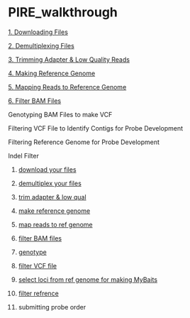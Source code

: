 # PIRE_walkthrough

[1. Downloading Files](https://github.com/mfrench1/PIRE_walkthrough/blob/master/Downloading%20Files.md) 

[2. Demultiplexing Files](https://github.com/mfrench1/PIRE_walkthrough/blob/master/Demultiplexing%20Files.md)

[3. Trimming Adapter & Low Quality Reads](https://github.com/mfrench1/PIRE_walkthrough/blob/master/Trimming%20Adapter%20%26%20Low%20Quality%20Reads.md)

[4. Making Reference Genome](https://github.com/mfrench1/PIRE_walkthrough/blob/master/Making%20Reference%20Genome.md)

[5. Mapping Reads to Reference Genome](https://github.com/mfrench1/PIRE_walkthrough/blob/master/Mapping%20Reads%20to%20Reference%20Genome.md)

[6. Filter BAM Files](https://github.com/mfrench1/PIRE_walkthrough/blob/master/Filter%20BAM%20Files.md)

Genotyping BAM Files to make VCF

Filtering VCF File to Identify Contigs for Probe Development

Filtering Reference Genome for Probe Development

Indel Filter

1. [download your files](https://github.com/orgs/philippinespire/teams/operation_mybaits/discussions/2)

2. [demultiplex your files](https://github.com/orgs/philippinespire/teams/operation_mybaits/discussions/3)

3. [trim adapter & low qual](https://github.com/orgs/philippinespire/teams/operation_mybaits/discussions/4)

4. [make reference genome](https://github.com/orgs/philippinespire/teams/operation_mybaits/discussions/5)

5. [map reads to ref genome](https://github.com/orgs/philippinespire/teams/operation_mybaits/discussions/6)

6. [filter BAM files](https://github.com/orgs/philippinespire/teams/operation_mybaits/discussions/7)

7. [genotype](https://github.com/orgs/philippinespire/teams/operation_mybaits/discussions/8)

8. [filter VCF file](https://github.com/orgs/philippinespire/teams/operation_mybaits/discussions/9)

9. [select loci from ref genome for making MyBaits](https://github.com/orgs/philippinespire/teams/operation_mybaits/discussions/9/comments/8)

10. [filter refrence](https://github.com/orgs/philippinespire/teams/operation_mybaits/discussions/10)

11. submitting probe order
